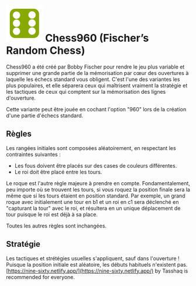 # ![960](https://github.com/gbtami/pychess-variants/blob/master/static/icons/960.svg) Chess960 (Fischer’s Random Chess)

Chess960 a été créé par Bobby Fischer pour rendre le jeu plus variable et supprimer une grande partie de la mémorisation par cœur des ouvertures à laquelle les échecs standard vous obligent. C'est l'une des variantes les plus populaires, et elle séparera ceux qui maîtrisent vraiment la stratégie et les tactiques de ceux qui comptent sur la mémorisation des lignes d'ouverture.

Cette variante peut être jouée en cochant l'option "960" lors de la création d'une partie d'échecs standard.

## Règles

Les rangées initiales sont composées aléatoirement, en respectant les contraintes suivantes :

* Les fous doivent être placés sur des cases de couleurs différentes.
* Le roi doit être placé entre les tours.

Le roque est l'autre règle majeure à prendre en compte. Fondamentalement, peu importe où se trouvent les tours, si vous roquez la position finale sera la même que si les tours étaient en position standard. Par exemple, un grand roque avec initialement une tour en b1 et un roi en c1 sera déclenché en "capturant la tour" avec le roi, et résultera en un unique déplacement de tour puisque le roi est déjà à sa place.

Toutes les autres règles sont inchangées.

## Stratégie

Les tactiques et strétégies usuelles s'appliquent, sauf dans l'ouverture ! Puisque la position initiale est aléatoire, les débuts habituels n'existent pas.
[https://nine-sixty.netlify.app/](https://nine-sixty.netlify.app/) by Tasshaq is recommended for everyone.

